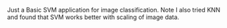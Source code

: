 Just a Basic SVM application for image classification. Note I also tried KNN and found that SVM works better with scaling of image data.
